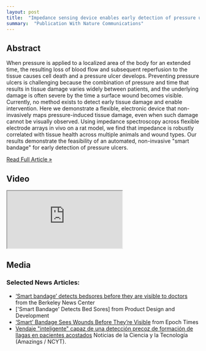 ```yaml
---
layout: post
title:  "Impedance sensing device enables early detection of pressure ulcers in vivo"
summary:  "Publication With Nature Communications"
---
```


Abstract
------------------------

When pressure is applied to a localized area of the body for an extended time, the resulting loss of blood flow and subsequent reperfusion to the tissue causes cell death and a pressure ulcer develops. Preventing pressure ulcers is challenging because the combination of pressure and time that results in tissue damage varies widely between patients, and the underlying damage is often severe by the time a surface wound becomes visible. Currently, no method exists to detect early tissue damage and enable intervention. Here we demonstrate a flexible, electronic device that non-invasively maps pressure-induced tissue damage, even when such damage cannot be visually observed. Using impedance spectroscopy across flexible electrode arrays in vivo on a rat model, we find that impedance is robustly correlated with tissue health across multiple animals and wound types. Our results demonstrate the feasibility of an automated, non-invasive "smart bandage" for early detection of pressure ulcers.

<a href="http://www.nature.com/ncomms/2015/150317/ncomms7575/full/ncomms7575.html" role="button" class="btn btn-primary">
  Read Full Article  &raquo;
</a>

Video
----------------------------
<div class="row">
<div class="embed-responsive embed-responsive-16by9 col-md-10 col-lg-8">
  <iframe class="embed-responsive-item" src="https://www.youtube.com/embed/x5-q-1ltq5o" allowfullscreen></iframe>
</div>
</div>

Media
----------------------------

### Selected News Articles:
* [‘Smart bandage’ detects bedsores before they are visible to doctors](http://newscenter.berkeley.edu/2015/03/17/smart-bandages-detect-bedsores/) from the Berkeley News Center
* ['Smart Bandage' Detects Bed Sores] from Product Design and Development
* [‘Smart’ Bandage Sees Wounds Before They’re Visible](http://www.theepochtimes.com/n3/1289430-smart-bandage-sees-wounds-before-theyre-visible/) from Epoch Times
* [Vendaje "inteligente" capaz de una detección precoz de formación de llagas en pacientes acostados](http://noticiasdelaciencia.com/not/13999/vendaje-ldquo-inteligente-rdquo-capaz-de-una-deteccion-precoz-de-formacion-de-llagas-en-pacientes-acostados/) Noticias de la Ciencia y la Tecnología (Amazings / NCYT).







